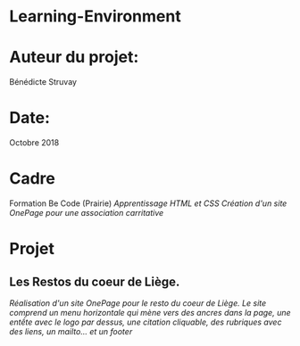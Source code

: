 # Learning-Environment

# Auteur du projet:

Bénédicte Struvay

# Date:

Octobre 2018

# Cadre

Formation Be Code (Prairie)
_Apprentissage HTML et CSS_
_Création d'un site OnePage pour une association carritative_

# Projet

## Les Restos du coeur de Liège.

_Réalisation d'un site OnePage pour le resto du coeur de Liège._
_Le site comprend un menu horizontale qui mène vers des ancres dans la page, une entềte avec le logo par dessus, une citation cliquable, des rubriques avec des liens, un mailto... et un footer_